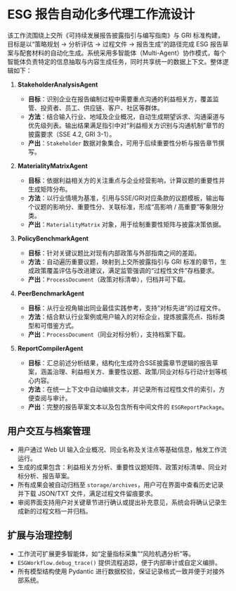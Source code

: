 # ESG 报告自动化多代理工作流设计

该工作流围绕上交所《可持续发展报告披露指引与编写指南》与 GRI 标准构建，目标是以“策略规划 → 分析评估 → 过程文件 → 报告生成”的路径完成 ESG 报告草案与配套材料的自动化生成。系统采用多智能体（Multi-Agent）协作模式，每个智能体负责特定的信息抽取与内容生成任务，同时共享统一的数据上下文。整体逻辑如下：

1. **StakeholderAnalysisAgent**
   - **目标**：识别企业在报告编制过程中需要重点沟通的利益相关方，覆盖监管、投资者、员工、供应链、客户、社区等群体。
   - **方法**：结合输入行业、地域及企业概况，自动生成期望诉求、沟通渠道与优先级列表。输出结果满足指引中对“利益相关方识别与沟通机制”章节的披露要求（SSE 4.2, GRI 3-1）。
   - **产出**：`Stakeholder` 数据对象集合，可用于后续重要性分析与报告章节撰写。

2. **MaterialityMatrixAgent**
   - **目标**：依据利益相关方的关注重点与企业经营影响，计算议题的重要性并生成矩阵分布。
   - **方法**：以行业情境为基准，引用与SSE/GRI对应条款的议题模板，输出每个议题的影响分、重要性分、关联标准，形成“高影响 / 高重要”等象限分类。
   - **产出**：`MaterialityMatrix` 对象，用于绘制重要性矩阵与披露决策依据。

3. **PolicyBenchmarkAgent**
   - **目标**：针对关键议题比对现有内部政策与外部指南之间的差距。
   - **方法**：自动遍历重要议题，映射到上交所披露指引与 GRI 标准的章节，生成政策覆盖评估与改进建议，满足监管强调的“过程性文件”存档要求。
   - **产出**：`ProcessDocument`（政策对标清单），归档并可下载。

4. **PeerBenchmarkAgent**
   - **目标**：从行业视角输出同业最佳实践参考，支持“对标先进”的过程文件。
   - **方法**：结合默认行业案例或用户输入的对标企业，提炼披露亮点、指标类型和可借鉴方式。
   - **产出**：`ProcessDocument`（同业对标分析），支持档案下载。

5. **ReportCompilerAgent**
   - **目标**：汇总前述分析结果，结构化生成符合SSE披露章节逻辑的报告草案，涵盖治理、利益相关方、重要性议题、政策/同业对标与行动计划等核心内容。
   - **方法**：在统一上下文中自动编排文本，并记录所有过程性文件的索引，方便查阅与审计。
   - **产出**：完整的报告草案文本以及包含所有中间文件的 `ESGReportPackage`。

## 用户交互与档案管理

- 用户通过 Web UI 输入企业概况、同业名称及关注点等基础信息，触发工作流运行。
- 生成的成果包含：利益相关方分析、重要性议题矩阵、政策对标清单、同业对标分析、报告草案。
- 所有成果会被自动归档至 `storage/archives`，用户可在界面中查看历史记录并下载 JSON/TXT 文件，满足过程文件留痕要求。
- 审阅界面支持用户对关键章节进行确认或提出补充意见，系统会将确认记录生成新的过程文档一并归档。

## 扩展与治理控制

- 工作流可扩展更多智能体，如“定量指标采集”“风险机遇分析”等。
- `ESGWorkflow.debug_trace()` 提供流程追踪，便于内部审计或自定义编排。
- 所有模型结构使用 Pydantic 进行数据校验，保证记录格式一致并便于对接外部系统。
